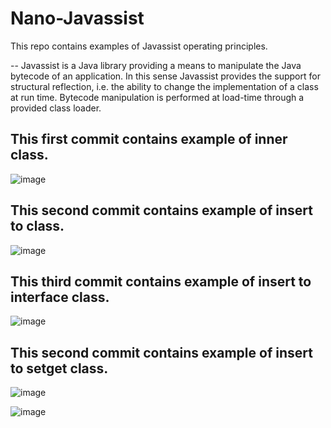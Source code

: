 # Nano-Javassist
This repo contains examples of Javassist operating principles.

-- Javassist is a Java library providing a means to manipulate the Java bytecode of an application. In this sense Javassist provides the support for structural reflection, i.e. the ability to change the implementation of a class at run time. Bytecode manipulation is performed at load-time through a provided class loader.

## This first commit contains example of inner class.
![image](https://user-images.githubusercontent.com/5441882/96655543-6fd80a80-1346-11eb-9b62-7e0962073ce9.png)

## This second commit contains example of insert to class.
![image](https://user-images.githubusercontent.com/5441882/96655603-939b5080-1346-11eb-81ad-343b4c3c5f71.png)

## This third commit contains example of insert to interface class.
![image](https://user-images.githubusercontent.com/5441882/96798095-cf96ea00-1408-11eb-9555-e00754caff9c.png)

## This second commit contains example of insert to setget class.
![image](https://user-images.githubusercontent.com/5441882/96798172-fb19d480-1408-11eb-95aa-6150b1443f2b.png)

![image](https://user-images.githubusercontent.com/5441882/96798220-17b60c80-1409-11eb-9b22-a60b2bb3bf6a.png)

